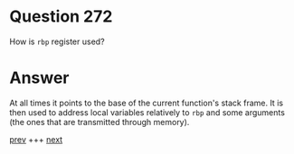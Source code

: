 
# Question 272



How is `rbp` register used?


# Answer



At all times it points to the base of the current function's stack frame. It
is then used to address local variables relatively to `rbp` and some arguments
(the ones that are transmitted through memory).


[prev](271.md) +++ [next](273.md)
